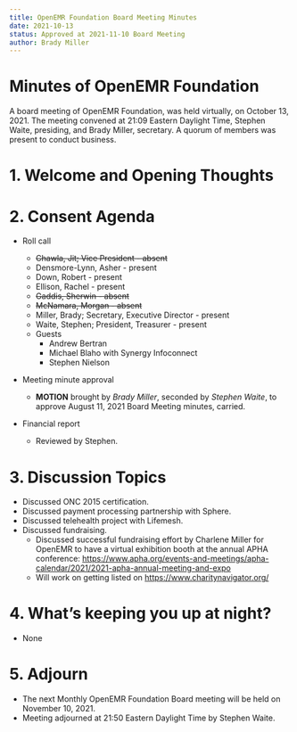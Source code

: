 ```yaml
---
title: OpenEMR Foundation Board Meeting Minutes
date: 2021-10-13
status: Approved at 2021-11-10 Board Meeting
author: Brady Miller
---
```


# Minutes of OpenEMR Foundation

A board meeting of OpenEMR Foundation, was held virtually, on October 13, 2021. The meeting
convened at 21:09 Eastern Daylight Time, Stephen Waite, presiding, and Brady Miller,
secretary. A quorum of members was present to conduct business.

# 1. Welcome and Opening Thoughts

# 2. Consent Agenda
  - Roll call
    - ~~Chawla, Jit; Vice President - absent~~
    - Densmore-Lynn, Asher - present
    - Down, Robert - present
    - Ellison, Rachel - present
    - ~~Gaddis, Sherwin - absent~~
    - ~~McNamara, Morgan - absent~~
    - Miller, Brady; Secretary, Executive Director - present
    - Waite, Stephen; President, Treasurer - present
    - Guests
      - Andrew Bertran
      - Michael Blaho with Synergy Infoconnect
      - Stephen Nielson

  - Meeting minute approval
    - **MOTION** brought by _Brady Miller_, seconded by _Stephen Waite_, to approve August 11, 2021 Board Meeting minutes, carried.
  - Financial report
    - Reviewed by Stephen.

# 3. Discussion Topics
  - Discussed ONC 2015 certification.
  - Discussed payment processing partnership with Sphere.
  - Discussed telehealth project with Lifemesh.
  - Discussed fundraising.
    - Discussed successful fundraising effort by Charlene Miller for OpenEMR to have a virtual exhibition booth at the annual APHA conference: https://www.apha.org/events-and-meetings/apha-calendar/2021/2021-apha-annual-meeting-and-expo
    - Will work on getting listed on https://www.charitynavigator.org/

# 4. What’s keeping you up at night?
  - None

# 5. Adjourn
  - The next Monthly OpenEMR Foundation Board meeting will be held on November 10, 2021.
  - Meeting adjourned at 21:50 Eastern Daylight Time by Stephen Waite.
